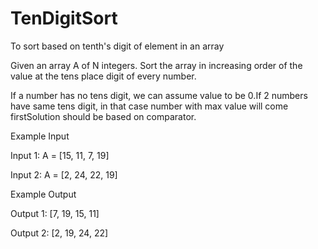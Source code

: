 # TenDigitSort
To sort based on tenth's digit of element in an array


Given an array A of N integers. Sort the array in increasing order of the value at the tens place digit of every number.

If a number has no tens digit, we can assume value to be 0.If 2 numbers have same tens digit, in that case number with max value will come firstSolution should be based on comparator.

Example Input

Input 1:
A = [15, 11, 7, 19]

Input 2:
A = [2, 24, 22, 19]


Example Output

Output 1:
[7, 19, 15, 11]

Output 2:
[2, 19, 24, 22]
